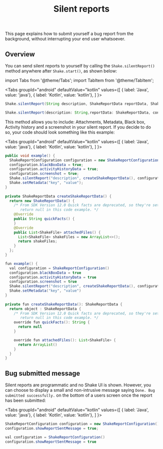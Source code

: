 ﻿---
id: silent-reports
title: Silent reports
---
This page explains how to submit yourself a bug report from the background, without interrupting your end user whatsoever.

## Overview
You can send silent reports to yourself by calling the `Shake.silentReport()` method anywhere after `Shake.start()`, as shown below:

import Tabs from '@theme/Tabs';
import TabItem from '@theme/TabItem';

<Tabs
  groupId="android"
  defaultValue="kotlin"
  values={[
    { label: 'Java', value: 'java'},
    { label: 'Kotlin', value: 'kotlin'},
  ]
}>

<TabItem value="java">

```java title="App.java"
Shake.silentReport(String description, ShakeReportData reportData, ShakeReportConfiguration configuration);
```

</TabItem>

<TabItem value="kotlin">

```java title="App.kt"
Shake.silentReport(description: String,reportData: ShakeReportData, configuration: ShakeReportConfiguration)
```

</TabItem>
</Tabs>

This method allows you to include: Attachments, Metadata, Black box, Activity history and a screenshot in your silent report.
If you decide to do so, your code should look something like this example:

<Tabs
  groupId="android"
  defaultValue="kotlin"
  values={[
    { label: 'Java', value: 'java'},
    { label: 'Kotlin', value: 'kotlin'},
  ]
}>

<TabItem value="java">

```java {2-7,10-23} title="App.java"
public void example() {
  ShakeReportConfiguration configuration = new ShakeReportConfiguration();
  configuration.blackBoxData = true;
  configuration.activityHistoryData = true;
  configuration.screenshot = true;
  Shake.silentReport("description", createShakeReportData(), configuration);
  Shake.setMetadata("key", "value");
}
        
private ShakeReportData createShakeReportData() {
  return new ShakeReportData() {
    /* From SDK Version 12.0 Quick facts are deprecated, so they're set to
       return null in this code example. */
    @Override
    public String quickFacts() {
    }
    @Override
    public List<ShakeFile> attachedFiles() {
      List<ShakeFile> shakeFiles = new ArrayList<>();
      return shakeFiles;
    }
  };
}
```

</TabItem>

<TabItem value="kotlin">

```java {2-7,10-23} title="App.kt"
fun example() {
  val configuration = ShakeReportConfiguration()
  configuration.blackBoxData = true
  configuration.activityHistoryData = true
  configuration.screenshot = true
  Shake.silentReport("description", createShakeReportData(), configuration)
  Shake.setMetadata("key", "value")
}
        
private fun createShakeReportData(): ShakeReportData {
  return object : ShakeReportData {
    /* From SDK Version 12.0 Quick facts are deprecated, so they're set to
       return null in this code example. */
    override fun quickFacts(): String {
      return null
    }

    override fun attachedFiles(): List<ShakeFile> {
      return ArrayList()
    }
  }
}
```

</TabItem>
</Tabs>

## Bug submitted message
Silent reports are programmatic and no Shake UI is shown.
However, you can choose to display a small and non-intrusive message saying
`Done. Bug submitted successfully.` on the bottom of a users screen once the report has been submitted:

<Tabs
  groupId="android"
  defaultValue="kotlin"
  values={[
    { label: 'Java', value: 'java'},
    { label: 'Kotlin', value: 'kotlin'},
  ]
}>

<TabItem value="java">

```java title="App.java"
ShakeReportConfiguration configuration = new ShakeReportConfiguration();
configuration.showReportSentMessage = true;
```

</TabItem>

<TabItem value="kotlin">

```java title="App.kt"
val configuration = ShakeReportConfiguration()
configuration.showReportSentMessage = true
```

</TabItem>
</Tabs>
